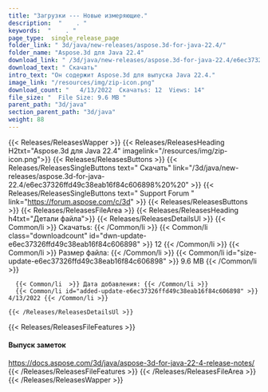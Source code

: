 ```yaml
---
title: "Загрузки --- Новые измеряющие." 
description:  "    . " 
keywords:  "    . " 
page_type:  single_release_page
folder_link: " 3d/java/new-releases/aspose.3d-for-java-22.4/"
folder_name: "Aspose.3d для Java 22.4"
download_link: " /3d/java/new-releases/aspose.3d-for-java-22.4/e6ec37326ffd49c38eab16f84c606898"
download_text: " Скачать"
intro_text: "Он содержит Aspose.3d для выпуска Java 22.4."
image_link: "/resources/img/zip-icon.png"
download_count: "   4/13/2022  Скачатьs: 12  Views: 14"
file_size: "  File Size: 9.6 MB "
parent_path: "3d/java"
section_parent_path: "3d/java"
weight: 88
---
```


{{< Releases/ReleasesWapper >}}
  {{< Releases/ReleasesHeading H2txt="Aspose.3d для Java 22.4" imagelink="/resources/img/zip-icon.png">}}
  {{< Releases/ReleasesButtons >}}
    {{< Releases/ReleasesSingleButtons text=" Скачать" link="/3d/java/new-releases/aspose.3d-for-java-22.4/e6ec37326ffd49c38eab16f84c606898%20%20" >}}
    {{< Releases/ReleasesSingleButtons text=" Support Forum " link="https://forum.aspose.com/c/3d" >}}
  {{< Releases/ReleasesButtons >}}
  {{< Releases/ReleasesFileArea >}}
    {{< Releases/ReleasesHeading h4txt="Детали файла">}}
    {{< Releases/ReleasesDetailsUl >}}
            {{< Common/li  >}} Скачатьs: {{< /Common/li >}} 
      {{< Common/li class="downloadcount" id="dwn-update-e6ec37326ffd49c38eab16f84c606898" >}} 12 {{< /Common/li >}} 
      {{< Common/li  >}} Размер файла: {{< /Common/li >}} 
      {{< Common/li id="size-update-e6ec37326ffd49c38eab16f84c606898" >}} 9.6 MB {{< /Common/li >}} 


      {{< Common/li  >}} Дата добавления: {{< /Common/li >}} 
      {{< Common/li id="added-update-e6ec37326ffd49c38eab16f84c606898" >}} 4/13/2022 {{< /Common/li >}} 

    {{< /Releases/ReleasesDetailsUl >}}

  {{< Releases/ReleasesFileFeatures >}}
      <h4>Выпуск заметок</h4><div><a href="https://docs.aspose.com/3d/java/aspose-3d-for-java-22-4-release-notes/">https://docs.aspose.com/3d/java/aspose-3d-for-java-22-4-release-notes/</a></div>
  {{< /Releases/ReleasesFileFeatures >}}
 {{< /Releases/ReleasesFileArea >}}
{{< /Releases/ReleasesWapper >}}


